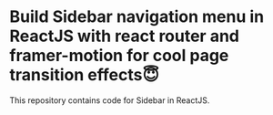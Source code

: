 # Build Sidebar navigation menu in ReactJS with react router and framer-motion for cool page transition effects😇

This repository contains code for Sidebar in ReactJS.
